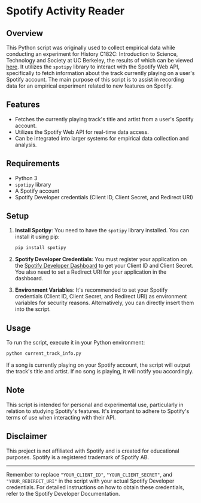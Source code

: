 # Spotify Activity Reader

## Overview
This Python script was originally used to collect empirical data while conducting an experiment for History C182C: Introduction to Science, Technology and Society at UC Berkeley, the results of which can be viewed [here](https://docs.google.com/document/d/1AihURqtPM_gjCDILBot2BaV0z2UUntyKcxRa3jzwzMI/edit?usp=sharing). It utilizes the `spotipy` library to interact with the Spotify Web API, specifically to fetch information about the track currently playing on a user's Spotify account. The main purpose of this script is to assist in recording data for an empirical experiment related to new features on Spotify.

## Features
- Fetches the currently playing track's title and artist from a user's Spotify account.
- Utilizes the Spotify Web API for real-time data access.
- Can be integrated into larger systems for empirical data collection and analysis.

## Requirements
- Python 3
- `spotipy` library
- A Spotify account
- Spotify Developer credentials (Client ID, Client Secret, and Redirect URI)

## Setup
1. **Install Spotipy**: You need to have the `spotipy` library installed. You can install it using pip:
   ```bash
   pip install spotipy
   ```
2. **Spotify Developer Credentials**: You must register your application on the [Spotify Developer Dashboard](https://developer.spotify.com/dashboard/) to get your Client ID and Client Secret. You also need to set a Redirect URI for your application in the dashboard.

3. **Environment Variables**: It's recommended to set your Spotify credentials (Client ID, Client Secret, and Redirect URI) as environment variables for security reasons. Alternatively, you can directly insert them into the script.

## Usage
To run the script, execute it in your Python environment:
```bash
python current_track_info.py
```

If a song is currently playing on your Spotify account, the script will output the track's title and artist. If no song is playing, it will notify you accordingly.

## Note
This script is intended for personal and experimental use, particularly in relation to studying Spotify's features. It's important to adhere to Spotify's terms of use when interacting with their API.

## Disclaimer
This project is not affiliated with Spotify and is created for educational purposes. Spotify is a registered trademark of Spotify AB.

---

Remember to replace `"YOUR_CLIENT_ID"`, `"YOUR_CLIENT_SECRET"`, and `"YOUR_REDIRECT_URI"` in the script with your actual Spotify Developer credentials. For detailed instructions on how to obtain these credentials, refer to the Spotify Developer Documentation.
